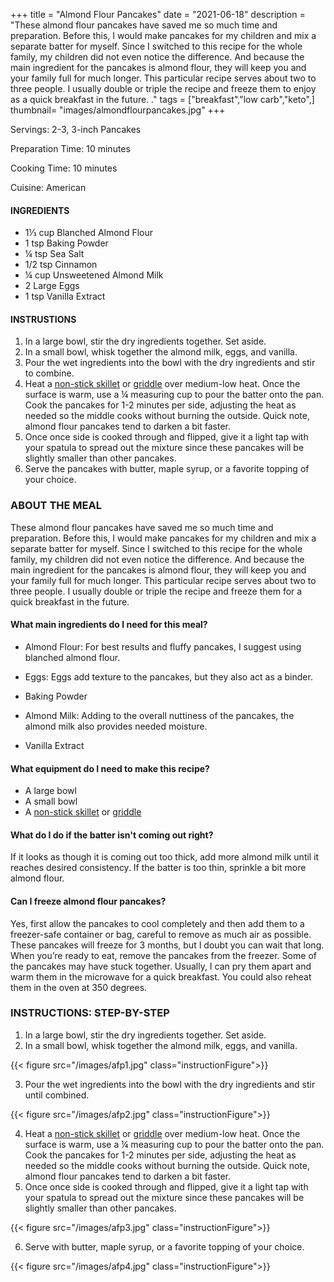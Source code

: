 +++
title = "Almond Flour Pancakes"
date = "2021-06-18"
description = "These almond flour pancakes have saved me so much time and preparation. Before this, I would make pancakes for my children and mix a separate batter for myself. Since I switched to this recipe for the whole family, my children did not even notice the difference. And because the main ingredient for the pancakes is almond flour, they will keep you and your family full for much longer. This particular recipe serves about two to three people. I usually double or triple the recipe and freeze them to enjoy as a quick breakfast in the future. ."
tags = ["breakfast","low carb","keto",]
thumbnail= "images/almondflourpancakes.jpg"
+++

Servings: 2-3, 3-inch Pancakes <!--more-->

Preparation Time: 10 minutes 

Cooking Time: 10 minutes 

Cuisine: American 

#### INGREDIENTS 

* 1⅓ cup Blanched Almond Flour
* 1 tsp Baking Powder
* ¼ tsp Sea Salt
* 1/2 tsp Cinnamon 
* ¼ cup Unsweetened Almond Milk
* 2 Large Eggs
* 1 tsp Vanilla Extract 
  
#### INSTRUSTIONS

1. In a large bowl, stir the dry ingredients together. Set aside. 
2. In a small bowl, whisk together the almond milk, eggs, and vanilla.
3. Pour the wet ingredients into the bowl with the dry ingredients and stir to combine. 
4. Heat a [non-stick skillet](https://amzn.to/3xy2Mkd) or [griddle](https://amzn.to/3vFthD9) over medium-low heat. Once the surface is warm, use a ¼ measuring cup to pour the batter onto the pan. Cook the pancakes for 1-2 minutes per side, adjusting the heat as needed so the middle cooks without burning the outside. Quick note, almond flour pancakes tend to darken a bit faster. 
5. Once once side is cooked through and flipped, give it a light tap with your spatula to spread out the mixture since these pancakes will be slightly smaller than other pancakes. 
6. Serve the pancakes with butter, maple syrup, or a favorite topping of your choice.

### ABOUT THE MEAL

These almond flour pancakes have saved me so much time and preparation. Before this, I would make pancakes for my children and mix a separate batter for myself. Since I switched to this recipe for the whole family, my children did not even notice the difference. And because the main ingredient for the pancakes is almond flour, they will keep you and your family full for much longer. This particular recipe serves about two to three people. I usually double or triple the recipe and freeze them for a quick breakfast in the future. 

#### What main ingredients do I need for this meal?

* Almond Flour: For best results and fluffy pancakes, I suggest using blanched almond flour.

* Eggs: Eggs add texture to the pancakes, but they also act as a binder.  

* Baking Powder

* Almond Milk: Adding to the overall nuttiness of the pancakes, the almond milk also provides needed moisture.  

* Vanilla Extract

#### What equipment do I need to make this recipe?

* A large bowl 
* A small bowl 
* A [non-stick skillet](https://amzn.to/3xy2Mkd) or [griddle](https://amzn.to/3vFthD9) 

#### What do I do if the batter isn't coming out right? 

If it looks as though it is coming out too thick, add more almond milk until it reaches desired consistency. If the batter is too thin, sprinkle a bit more almond flour. 

#### Can I freeze almond flour pancakes?

Yes, first allow the pancakes to cool completely and then add them to a freezer-safe container or bag, careful to remove as much air as possible. These pancakes will freeze for 3 months, but I doubt you can wait that long. When you’re ready to eat, remove the pancakes from the freezer. Some of the pancakes may have stuck together. Usually, I can pry them apart and warm them in the microwave for a quick breakfast. You could also reheat them in the oven at 350 degrees. 

### INSTRUCTIONS: STEP-BY-STEP 

1. In a large bowl, stir the dry ingredients together. Set aside. 
2. In a small bowl, whisk together the almond milk, eggs, and vanilla.

{{< figure src="/images/afp1.jpg" class="instructionFigure">}}

3. Pour the wet ingredients into the bowl with the dry ingredients and stir until combined. 

{{< figure src="/images/afp2.jpg" class="instructionFigure">}}

4. Heat a [non-stick skillet](https://amzn.to/3xy2Mkd) or [griddle](https://amzn.to/3vFthD9) over medium-low heat. Once the surface is warm, use a ¼ measuring cup to pour the batter onto the pan. Cook the pancakes for 1-2 minutes per side, adjusting the heat as needed so the middle cooks without burning the outside. Quick note, almond flour pancakes tend to darken a bit faster. 
5. Once once side is cooked through and flipped, give it a light tap with your spatula to spread out the mixture since these pancakes will be slightly smaller than other pancakes. 

{{< figure src="/images/afp3.jpg" class="instructionFigure">}}

6. Serve with butter, maple syrup, or a favorite topping of your choice.

{{< figure src="/images/afp4.jpg" class="instructionFigure">}}
